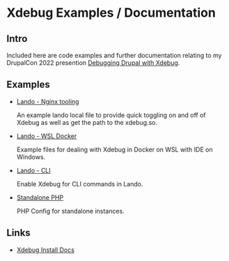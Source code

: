 # Xdebug Examples / Documentation

## Intro
Included here are code examples and further documentation relating to my DrupalCon 2022 presention
[Debugging Drupal with Xdebug](https://events.drupal.org/portland2022/sessions/debugging-drupal-xdebug).

## Examples

- [Lando - Nginx tooling](lando-tooling/nginx)

  An example lando local file to provide quick toggling on and off of Xdebug as well as get the path to the xdebug.so.
- [Lando - WSL Docker](lando-tooling/wsl-docker/README.md)

  Example files for dealing with Xdebug in Docker on WSL with IDE on Windows.
- [Lando - CLI](lando-tooling/cli/README.md)

  Enable Xdebug for CLI commands in Lando.

- [Standalone PHP](php/README.md)
  
  PHP Config for standalone instances.

## Links

- [Xdebug Install Docs](https://xdebug.org/docs/install)
